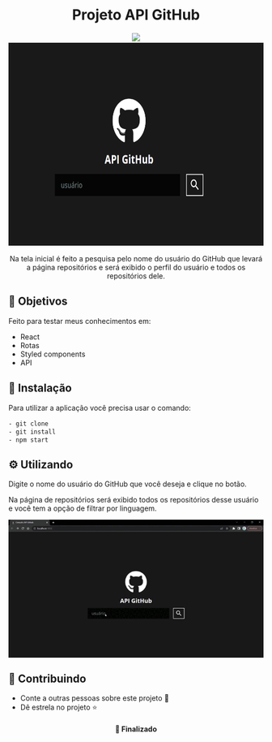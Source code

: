 <h1  align="center">Projeto API GitHub</h1>
<div align="center">
<img src="https://img.shields.io/static/v1?label=Projeto&message=React&color=00BFFF&style=for-the-badge&logo=ghost"/>
  
</div>
<div align="center">
<img height="400px" src="https://github.com/OliveiraJess/projeto-api-github/blob/main/public/image.png" alt="orleans/sc e orleans/us" />
</div>


<p align="center">Na tela inicial é feito a pesquisa pelo nome do usuário do GitHub que levará a página repositórios e será exibido o perfil do usuário e todos os repositórios dele.</p>


<h2>🚀 Objetivos</h2>

<p>Feito para testar meus conhecimentos em: </p>
<ul>
  <li>React</li>
  <li>Rotas</li>
  <li>Styled components</li>
  <li>API</li>
</ul>

<h2>🔧 Instalação</h2>

<p>Para utilizar a aplicação você precisa usar o comando: </p>

```
- git clone
- git install
- npm start
```
<h2>⚙️ Utilizando</h2>

<p>Digite o nome do usuário do GitHub que você deseja e clique no botão.</p>

<p>Na página de repositórios será exibido todos os repositórios desse usuário e você tem a opção de filtrar por linguagem.</p>

<div align="center">
  <img align="center" alt="Jess-Avatar" src="https://github.com/OliveiraJess/projeto-api-github/blob/main/public/gif/usability.gif"/>
</div>


<h2>🤝 Contribuindo </h2>

* Conte a outras pessoas sobre este projeto 📢
* Dê estrela no projeto ⭐️

<h4 align="center">📌 Finalizado</h4>





